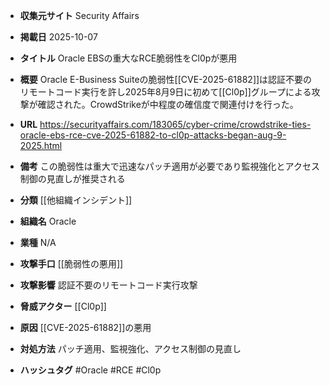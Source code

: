 - **収集元サイト**
Security Affairs

- **掲載日**
2025-10-07

- **タイトル**
Oracle EBSの重大なRCE脆弱性をCl0pが悪用

- **概要**
Oracle E-Business Suiteの脆弱性[[CVE-2025-61882]]は認証不要のリモートコード実行を許し2025年8月9日に初めて[[Cl0p]]グループによる攻撃が確認された。CrowdStrikeが中程度の確信度で関連付けを行った。

- **URL**
https://securityaffairs.com/183065/cyber-crime/crowdstrike-ties-oracle-ebs-rce-cve-2025-61882-to-cl0p-attacks-began-aug-9-2025.html

- **備考**
この脆弱性は重大で迅速なパッチ適用が必要であり監視強化とアクセス制御の見直しが推奨される

- **分類**
[[他組織インシデント]]

- **組織名**
Oracle

- **業種**
N/A

- **攻撃手口**
[[脆弱性の悪用]]

- **攻撃影響**
認証不要のリモートコード実行攻撃

- **脅威アクター**
[[Cl0p]]

- **原因**
[[CVE-2025-61882]]の悪用

- **対処方法**
パッチ適用、監視強化、アクセス制御の見直し

- **ハッシュタグ**
#Oracle #RCE #Cl0p
